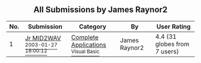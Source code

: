 ﻿<div align="center">

## All Submissions by James Raynor2

</div>

No.  | Submission | Category | By   | User Rating
---- | ---------- | -------- | ---- | -----------
1 | [Jr MID2WAV<br /><sup>2003-01-27 18:00:12</sup>](https://github.com/Planet-Source-Code/james-raynor2-jr-mid2wav__1-42764) | [Complete Applications<br /><sup>Visual Basic</sup>](../ByCategory/complete-applications__1-27.md) | James Raynor2 | 4.4 (31 globes from 7 users)
